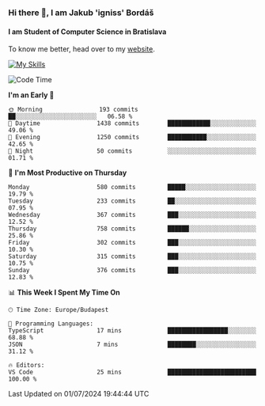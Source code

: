 ### Hi there 👋, I am Jakub 'igniss' Bordáš

#### I am Student of Computer Science in Bratislava
To know me better, head over to my [website](https://bordas.sk).

[![My Skills](https://skillicons.dev/icons?i=js,html,css,figma,svelte,java,kotlin,python,postgresql,typescript,nest,nodejs)](https://bordas.sk)


<!--START_SECTION:waka-->
![Code Time](http://img.shields.io/badge/Code%20Time-1%2C484%20hrs%2041%20mins-blue)

**I'm an Early 🐤** 

```text
🌞 Morning                193 commits         ██░░░░░░░░░░░░░░░░░░░░░░░   06.58 % 
🌆 Daytime                1438 commits        ████████████░░░░░░░░░░░░░   49.06 % 
🌃 Evening                1250 commits        ███████████░░░░░░░░░░░░░░   42.65 % 
🌙 Night                  50 commits          ░░░░░░░░░░░░░░░░░░░░░░░░░   01.71 % 
```
📅 **I'm Most Productive on Thursday** 

```text
Monday                   580 commits         █████░░░░░░░░░░░░░░░░░░░░   19.79 % 
Tuesday                  233 commits         ██░░░░░░░░░░░░░░░░░░░░░░░   07.95 % 
Wednesday                367 commits         ███░░░░░░░░░░░░░░░░░░░░░░   12.52 % 
Thursday                 758 commits         ██████░░░░░░░░░░░░░░░░░░░   25.86 % 
Friday                   302 commits         ███░░░░░░░░░░░░░░░░░░░░░░   10.30 % 
Saturday                 315 commits         ███░░░░░░░░░░░░░░░░░░░░░░   10.75 % 
Sunday                   376 commits         ███░░░░░░░░░░░░░░░░░░░░░░   12.83 % 
```


📊 **This Week I Spent My Time On** 

```text
🕑︎ Time Zone: Europe/Budapest

💬 Programming Languages: 
TypeScript               17 mins             █████████████████░░░░░░░░   68.88 % 
JSON                     7 mins              ████████░░░░░░░░░░░░░░░░░   31.12 % 

🔥 Editors: 
VS Code                  25 mins             █████████████████████████   100.00 % 
```


 Last Updated on 01/07/2024 19:44:44 UTC
<!--END_SECTION:waka-->
